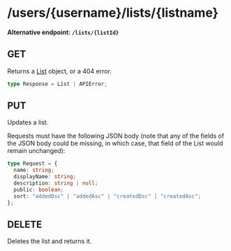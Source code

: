 # /users/\{username\}/lists/\{listname\}

**Alternative endpoint: `/lists/{listId}`**

## GET

Returns a [List](/api/types#list) object, or a 404 error.

```ts
type Response = List | APIError;
```

## PUT

Updates a list.

Requests must have the following JSON body (note that any of the fields of the JSON body could be missing, in which case, that field of the List would remain unchanged):

```ts
type Request = {
  name: string;
  displayName: string;
  description: string | null;
  public: boolean;
  sort: "addedDsc" | "addedAsc" | "createdDsc" | "createdAsc";
};
```

## DELETE

Deletes the list and returns it.
